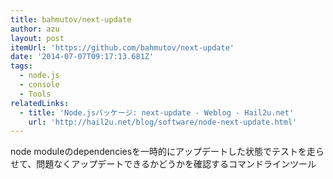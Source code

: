 ```yaml
---
title: bahmutov/next-update
author: azu
layout: post
itemUrl: 'https://github.com/bahmutov/next-update'
date: '2014-07-07T09:17:13.681Z'
tags:
  - node.js
  - console
  - Tools
relatedLinks:
  - title: 'Node.jsパッケージ: next-update - Weblog - Hail2u.net'
    url: 'http://hail2u.net/blog/software/node-next-update.html'
---
```

node moduleのdependenciesを一時的にアップデートした状態でテストを走らせて、問題なくアップデートできるかどうかを確認するコマンドラインツール
